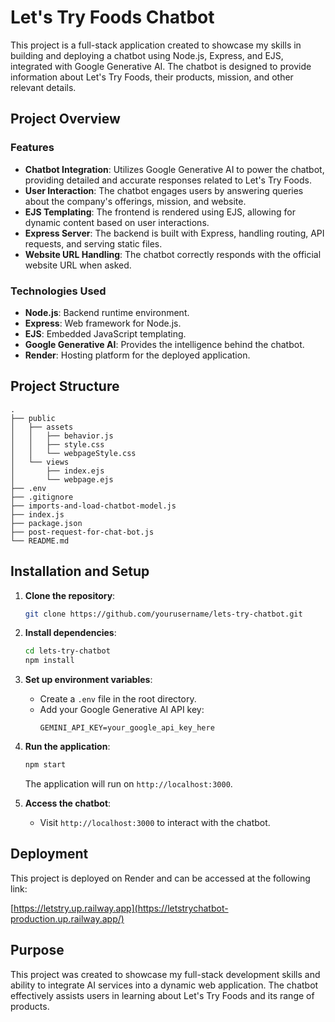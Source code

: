# Let's Try Foods Chatbot

This project is a full-stack application created to showcase my skills in building and deploying a chatbot using Node.js, Express, and EJS, integrated with Google Generative AI. The chatbot is designed to provide information about Let's Try Foods, their products, mission, and other relevant details.

## Project Overview

### Features
- **Chatbot Integration**: Utilizes Google Generative AI to power the chatbot, providing detailed and accurate responses related to Let's Try Foods.
- **User Interaction**: The chatbot engages users by answering queries about the company's offerings, mission, and website.
- **EJS Templating**: The frontend is rendered using EJS, allowing for dynamic content based on user interactions.
- **Express Server**: The backend is built with Express, handling routing, API requests, and serving static files.
- **Website URL Handling**: The chatbot correctly responds with the official website URL when asked.

### Technologies Used
- **Node.js**: Backend runtime environment.
- **Express**: Web framework for Node.js.
- **EJS**: Embedded JavaScript templating.
- **Google Generative AI**: Provides the intelligence behind the chatbot.
- **Render**: Hosting platform for the deployed application.

## Project Structure
```
.
├── public
│   ├── assets
│   │   ├── behavior.js
│   │   ├── style.css
│   │   └── webpageStyle.css
│   └── views
│       ├── index.ejs
│       └── webpage.ejs
├── .env
├── .gitignore
├── imports-and-load-chatbot-model.js
├── index.js
├── package.json
├── post-request-for-chat-bot.js
└── README.md
```

## Installation and Setup

1. **Clone the repository**:
   ```bash
   git clone https://github.com/yourusername/lets-try-chatbot.git
   ```

2. **Install dependencies**:
   ```bash
   cd lets-try-chatbot
   npm install
   ```

3. **Set up environment variables**:
   - Create a `.env` file in the root directory.
   - Add your Google Generative AI API key:
     ```
     GEMINI_API_KEY=your_google_api_key_here
     ```

4. **Run the application**:
   ```bash
   npm start
   ```
   The application will run on `http://localhost:3000`.

5. **Access the chatbot**:
   - Visit `http://localhost:3000` to interact with the chatbot.

## Deployment

This project is deployed on Render and can be accessed at the following link:

[https://letstry.up.railway.app](https://letstrychatbot-production.up.railway.app/)

## Purpose

This project was created to showcase my full-stack development skills and ability to integrate AI services into a dynamic web application. The chatbot effectively assists users in learning about Let's Try Foods and its range of products.
